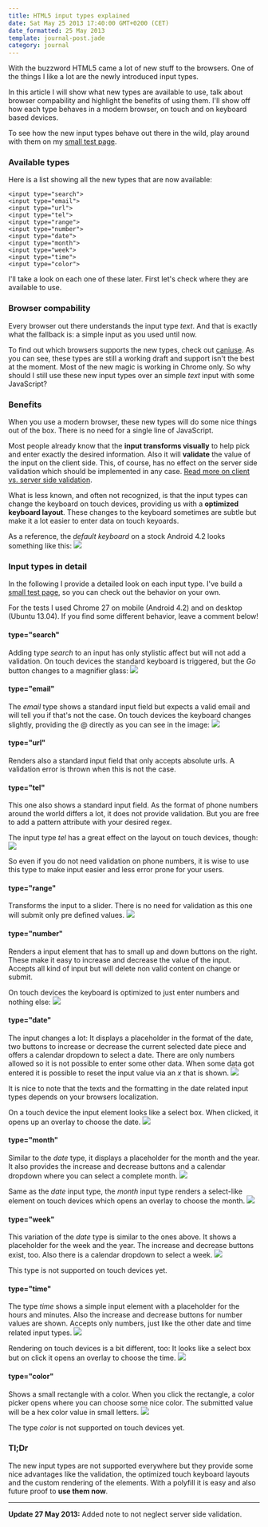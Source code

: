 ```yaml
---
title: HTML5 input types explained
date: Sat May 25 2013 17:40:00 GMT+0200 (CET)
date_formatted: 25 May 2013
template: journal-post.jade
category: journal
---
```


With the buzzword HTML5 came a lot of new stuff to the browsers. One of the things I like a lot are the newly introduced input types.

In this article I will show what new types are available to use, talk about browser compability and highlight the benefits of using them. I'll show off how each type behaves in a modern browser, on touch and on keyboard based devices.

To see how the new input types behave out there in the wild, play around with them on my [small test page](/html5-input-types-showcase/).

### Available types

Here is a list showing all the new types that are now available:

```markup
<input type="search">
<input type="email">
<input type="url">
<input type="tel">
<input type="range">
<input type="number">
<input type="date">
<input type="month">
<input type="week">
<input type="time">
<input type="color">
```

I'll take a look on each one of these later. First let's check where they are available to use.

### Browser compability

Every browser out there understands the input type *text*. And that is exactly what the fallback is: a simple input as you used until now.

To find out which browsers supports the new types, check out [caniuse](http://caniuse.com/#search=input%20type). As you can see, these types are still a working draft and support isn't the best at the moment. Most of the new magic is working in Chrome only. So why should I still use these new input types over an simple *text* input with some JavaScript?

### Benefits

When you use a modern browser, these new types will do some nice things out of the box. There is no need for a single line of JavaScript.

Most people already know that the **input transforms visually** to help pick and enter exactly the desired information. Also it will **validate** the value of the input on the client side. This, of course, has no effect on the server side validation which should be implemented in any case. [Read more on client vs. server side validation](http://stackoverflow.com/a/162579/954440).

What is less known, and often not recognized, is that the input types can change the keyboard on touch devices, providing us with a **optimized keyboard layout**. These changes to the keyboard sometimes are subtle but make it a lot easier to enter data on touch keyoards.

As a reference, the *default keyboard* on a stock Android 4.2 looks something like this:
![](keyboard-text.png)

### Input types in detail

In the following I provide a detailed look on each input type. I've build a [small test page](/html5-input-types-showcase/), so you can check out the behavior on your own.

For the tests I used Chrome 27 on mobile (Android 4.2) and on desktop (Ubuntu 13.04). If you find some different behavior, leave a comment below!

#### type="search"

Adding type *search* to an input has only stylistic affect but will not add a validation. On touch devices the standard keyboard is triggered, but the *Go* button changes to a magnifier glass:
![](keyboard-search.png)

#### type="email"

The *email* type shows a standard input field but expects a valid email and will tell you if that's not the case. On touch devices the keyboard changes slightly, providing the @ directly as you can see in the image:
![](keyboard-email.png)

#### type="url"

Renders also a standard input field that only accepts absolute urls. A validation error is thrown when this is not the case.

#### type="tel"

This one also shows a standard input field. As the format of phone numbers around the world differs a lot, it does not provide validation. But you are free to add a pattern attribute with your desired regex.

The input type *tel* has a great effect on the layout on touch devices, though:
![](keyboard-tel.png)

So even if you do not need validation on phone numbers, it is wise to use this type to make input easier and less error prone for your users.

#### type="range"

Transforms the input to a slider. There is no need for validation as this one will submit only pre defined values.
![](input-range.png)

#### type="number"

Renders a input element that has to small up and down buttons on the right. These make it easy to increase and decrease the value of the input. Accepts all kind of input but will delete non valid content on change or submit.

On touch devices the keyboard is optimized to just enter numbers and nothing else:
![](keyboard-number.png)

#### type="date"

The input changes a lot: It displays a placeholder in the format of the date, two buttons to increase or decrease the current selected date piece and offers a calendar dropdown to select a date. There are only numbers allowed so it is not possible to enter some other data. When some data got entered it is possible to reset the input value via an *x* that is shown.
![](input-date.png)

It is nice to note that the texts and the formatting in the date related input types depends on your browsers localization.

On a touch device the input element looks like a select box. When clicked, it opens up an overlay to choose the date.
![](keyboard-date.png)

#### type="month"

Similar to the *date* type, it displays a placeholder for the month and the year. It also provides the increase and decrease buttons and a calendar dropdown where you can select a complete month.
![](input-month.png)

Same as the *date* input type, the *month* input type renders a select-like element on touch devices which opens an overlay to choose the month.
![](input-mobile-month.png)

#### type="week"

This variation of the *date* type is similar to the ones above. It shows a placeholder for the week and the year. The increase and decrease buttons exist, too. Also there is a calendar dropdown to select a week.
![](input-week.png)

This type is not supported on touch devices yet.

#### type="time"

The type *time* shows a simple input element with a placeholder for the hours and minutes. Also the increase and decrease buttons for number values are shown. Accepts only numbers, just like the other date and time related input types.
![](input-time.png)

Rendering on touch devices is a bit different, too: It looks like a select box but on click it opens an overlay to choose the time.
![](keyboard-time.png)

#### type="color"

Shows a small rectangle with a color. When you click the rectangle, a color picker opens where you can choose some nice color. The submitted value will be a hex color value in small letters.
![](input-color.png)

The type *color* is not supported on touch devices yet.

### Tl;Dr

The new input types are not supported everywhere but they provide some nice advantages like the validation, the optimized touch keyboard layouts and the custom rendering of the elements. With a polyfill it is easy and also future proof to **use them now**.

---------------------------------------

**Update 27 May 2013:** Added note to not neglect server side validation.